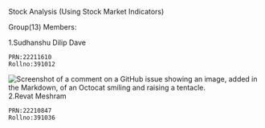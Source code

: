 Stock Analysis (Using Stock Market Indicators)

Group(13) Members:

1.Sudhanshu Dilip Dave 

    PRN:22211610
    Rollno:391012
![Screenshot of a comment on a GitHub issue showing an image, added in the Markdown, of an Octocat smiling and raising a tentacle.](https://myoctocat.com/assets/images/base-octocat.svg)
2.Revat Meshram

    PRN:22210847
    Rollno:391036
